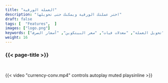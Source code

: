 ```yaml
---
title: "العملة الورقية"
description: "اختر عملتك الورقية ويمكنك حتى تحويلها"
draft: false
tags: [  "Features",  ]
images: ["logo.png"]
keywords: ["تحويل العملة", "معدلات فيات", "سعر البيتكوين", "أسعار الصرف"]
weight: 16
---
```


### {{< page-title >}} 
<!-- {{< page-description >}}  -->

<br>


{{< video "currency-conv.mp4" controls  autoplay muted playsinline >}}